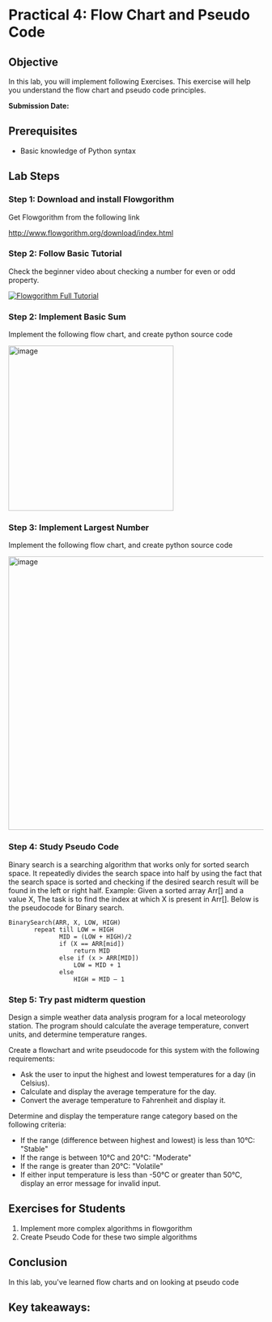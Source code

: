 # Practical 4: Flow Chart and Pseudo Code

## Objective
In this lab, you will implement following  Exercises. This exercise will help you understand the flow chart and pseudo code principles.

**Submission Date:** 

## Prerequisites
- Basic knowledge of Python syntax

## Lab Steps

### Step 1: Download and install Flowgorithm
Get Flowgorithm from the following link

http://www.flowgorithm.org/download/index.html

### Step 2: Follow Basic Tutorial
Check the beginner video about checking a number for even or odd property.

[![Flowgorithm Full Tutorial](https://www.youtube.com/watch?v=qoV-2kMqu5A)](https://www.youtube.com/watch?v=qoV-2kMqu5A)

### Step 2: Implement Basic Sum
Implement the following flow chart, and create python source code

<img width="326" alt="image" src="https://github.com/user-attachments/assets/ca051e86-e905-435a-909a-931292ba7988" />

### Step 3: Implement Largest Number
Implement the following flow chart, and create python source code

<img width="540" alt="image" src="https://github.com/user-attachments/assets/85bded29-52d8-49a7-964d-ef2d17477d62" />

### Step 4: Study Pseudo Code
Binary search is a searching algorithm that works only for sorted search space. It repeatedly divides the search space into half by using the fact that the search space is sorted and checking if the desired search result will be found in the left or right half.
Example: Given a sorted array Arr[] and a value X, The task is to find the index at which X is present in Arr[].
Below is the pseudocode for Binary search.

    BinarySearch(ARR, X, LOW, HIGH)
           repeat till LOW = HIGH
                  MID = (LOW + HIGH)/2
                  if (X == ARR[mid])
                      return MID
                  else if (x > ARR[MID]) 
                      LOW = MID + 1
                  else                  
                      HIGH = MID – 1

### Step 5: Try past midterm question
Design a simple weather data analysis program for a local meteorology station. The program should calculate the average temperature, convert units, and determine temperature ranges.

Create a flowchart and write pseudocode for this system with the following requirements:
- Ask the user to input the highest and lowest temperatures for a day (in Celsius).
- Calculate and display the average temperature for the day.
- Convert the average temperature to Fahrenheit and display it.

Determine and display the temperature range category based on the following criteria:
- If the range (difference between highest and lowest) is less than 10°C: "Stable"
- If the range is between 10°C and 20°C: "Moderate"
- If the range is greater than 20°C: "Volatile"
- If either input temperature is less than -50°C or greater than 50°C, display an error message for invalid input.

## Exercises for Students

1. Implement more complex algorithms in flowgorithm
2. Create Pseudo Code for these two simple algorithms

## Conclusion

In this lab, you've learned flow charts and on looking at pseudo code

Key takeaways:
- 

